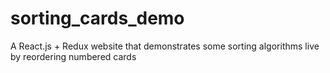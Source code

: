 # sorting_cards_demo
A React.js + Redux website that demonstrates some sorting algorithms live by reordering numbered cards
